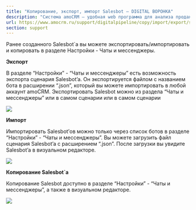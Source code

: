 ```yaml
---
title: "Копирование, экспорт, импорт Salesbot — DIGITAL ВОРОНКА"
description: "Система amoCRM – удобная web программа для анализа продаж, доступная в режиме online из любой точки мира! Подробности узнавайте по указанным на сайте телефонам в Москве."
url: https://www.amocrm.ru/support/digitalpipeline/copy/import/export/salesbot
section: support
---
```


Ранее созданного Salesbot`a вы можете экспортировать/импортировать и копировать в разделе Настройки - Чаты и мессенджеры.

**Экспорт**

В разделе “Настройки” - “Чаты и мессенджеры” есть возможность экспорта сценария Salesbot’a. Он экспортируется файлом с названием бота в расширении “.json”, который вы можете импортировать в любой аккаунт amoCRM. Экспортировать Salesbot можно из раздела “Чаты и мессенджеры” или в самом сценарии
или в самом сценарии

![](/uploads/2022/05/export_sb.png)

**Импорт**

Импортировать Salesbot’ов можно только через список ботов в разделе “Настройки” - “Чаты и мессенджеры”. Вы можете загрузить файл сценария Salesbot’a с расширением “.json”. После загрузки вы увидите Salesbot’a в визуальном редакторе.

![](/uploads/2022/05/import_sb.png)

**Копирование Salesbot`a**

Копирование Salesbot доступно в разделе “Настройки” - “Чаты и мессенджеры”, а также в визуальном редакторе.

![](/uploads/2022/05/copy_sb.png)